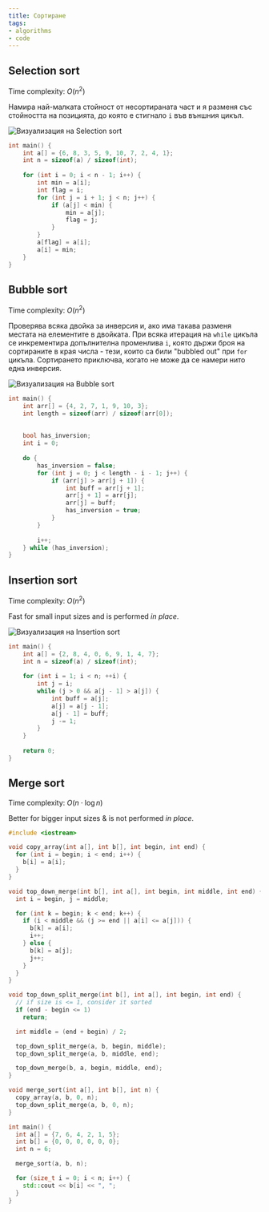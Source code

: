 ```yaml
---
title: Сортиране
tags: 
- algorithms
- code
---
```

## Selection sort

Time complexity: $O(n^2)$

Намира най-малката стойност от несортираната част и я разменя със стойността на позицията, до която е стигнало `i` във външния цикъл.

![Визуализация на Selection sort](notes/assets/selection-sort-visualisation.gif#invert_B)

```cpp
int main() {  
    int a[] = {6, 8, 3, 5, 9, 10, 7, 2, 4, 1};  
    int n = sizeof(a) / sizeof(int);  
  
    for (int i = 0; i < n - 1; i++) {  
        int min = a[i];  
        int flag = i;  
        for (int j = i + 1; j < n; j++) {  
            if (a[j] < min) {  
                min = a[j];  
                flag = j;  
            }  
        }  
        a[flag] = a[i];  
        a[i] = min;  
    }  
}
```

## Bubble sort

Time complexity: $O(n^2)$

Проверява всяка двойка за инверсия и, ако има такава разменя местата на елементите в двойката. При всяка итерация на `while` цикъла се инкрементира допълнителна променлива `i`, която държи броя на сортираните в края числа - тези, които са били "bubbled out" при `for` цикъла. Сортирането приключва, когато не може да се намери нито една инверсия.

![Визуализация на Bubble sort](notes/assets/bubble-sort-visualisation.gif#invert_B)

```cpp
int main() {  
    int arr[] = {4, 2, 7, 1, 9, 10, 3};  
    int length = sizeof(arr) / sizeof(arr[0]);  
  
  
    bool has_inversion;  
    int i = 0;  
  
    do {  
        has_inversion = false;  
        for (int j = 0; j < length - i - 1; j++) {  
            if (arr[j] > arr[j + 1]) {  
                int buff = arr[j + 1];  
                arr[j + 1] = arr[j];  
                arr[j] = buff;  
                has_inversion = true;  
            }  
        }  
  
        i++;  
    } while (has_inversion);
}
```

## Insertion sort

Time complexity: $O(n^2)$

Fast for small input sizes and is performed _in place_.

![Визуализация на Insertion sort](notes/assets/insertion-sort-visualisation.gif#invert_B)

```cpp
int main() {  
    int a[] = {2, 8, 4, 0, 6, 9, 1, 4, 7};  
    int n = sizeof(a) / sizeof(int);  
  
    for (int i = 1; i < n; ++i) {  
        int j = i;  
        while (j > 0 && a[j - 1] > a[j]) {  
            int buff = a[j];  
            a[j] = a[j - 1];  
            a[j - 1] = buff;  
            j -= 1;  
        }  
    }  
    
    return 0;  
}
```

## Merge sort

Time complexity: $O(n\cdot\log{n})$

Better for bigger input sizes & is not performed _in place_.

```cpp
#include <iostream>

void copy_array(int a[], int b[], int begin, int end) {
  for (int i = begin; i < end; i++) {
    b[i] = a[i];
  }
}

void top_down_merge(int b[], int a[], int begin, int middle, int end) {
  int i = begin, j = middle;

  for (int k = begin; k < end; k++) {
    if (i < middle && (j >= end || a[i] <= a[j])) {
      b[k] = a[i];
      i++;
    } else {
      b[k] = a[j];
      j++;
    }
  }
}

void top_down_split_merge(int b[], int a[], int begin, int end) {
  // if size is <= 1, consider it sorted
  if (end - begin <= 1)
    return;

  int middle = (end + begin) / 2;

  top_down_split_merge(a, b, begin, middle);
  top_down_split_merge(a, b, middle, end);

  top_down_merge(b, a, begin, middle, end);
}

void merge_sort(int a[], int b[], int n) {
  copy_array(a, b, 0, n);
  top_down_split_merge(a, b, 0, n);
}

int main() {
  int a[] = {7, 6, 4, 2, 1, 5};
  int b[] = {0, 0, 0, 0, 0, 0};
  int n = 6;

  merge_sort(a, b, n);

  for (size_t i = 0; i < n; i++) {
    std::cout << b[i] << ", ";
  }
}
```


